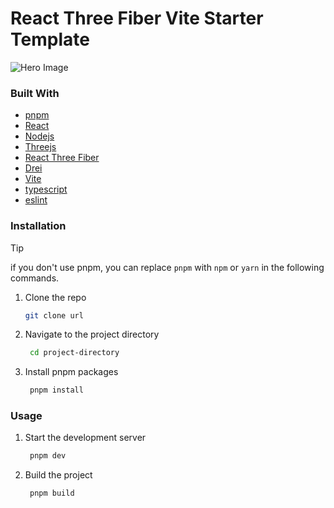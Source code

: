 # React Three Fiber Vite Starter Template

![Hero Image](./public/screenshot.png)

<!--
Free to edit and add more features to this template.
<div align="center">
   <img src="./public/screenshot1.png" width="32%">
   <img src="./public/screenshot2.png" width="32%">
   <img src="./public/screenshot3.png" width="32%">
</div>
-->

### Built With

- [pnpm](https://pnpm.io/)
- [React](https://reactjs.org)
- [Nodejs](https://nodejs.org/)
- [Threejs](https://threejs.org/)
- [React Three Fiber](https://github.com/pmndrs/react-three-fiber)
- [Drei](https://github.com/pmndrs/drei)
- [Vite](https://vitejs.dev/)
- [typescript](https://www.typescriptlang.org/)
- [eslint](https://eslint.org/)

### Installation

> [!TIP]
> if you don't use pnpm, you can replace `pnpm` with `npm` or `yarn` in the following commands.

1. Clone the repo

   ```sh
   git clone url
   ```

2. Navigate to the project directory

   ```sh
    cd project-directory
   ```

3. Install pnpm packages

   ```sh
    pnpm install
   ```

### Usage

1. Start the development server
   ```sh
    pnpm dev
   ```
2. Build the project
   ```sh
    pnpm build
   ```
